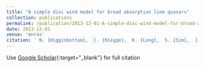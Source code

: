```yaml
---
title: "A simple disc wind model for broad absorption line quasars"
collection: publications
permalink: /publication/2013-12-01-A-simple-disc-wind-model-for-broad-absorption-line-quasars
date: 2013-12-01
venue: 'mnras'
citation: ' N. {Higginbottom},  C. {Knigge},  K. {Long},  S. {Sim},  J. {Matthews}, &quot;A simple disc wind model for broad absorption line quasars.&quot; mnras, 2013.'
---
```

Use [Google Scholar](https://scholar.google.com/scholar?q=A+simple+disc+wind+model+for+broad+absorption+line+quasars){:target="_blank"} for full citation